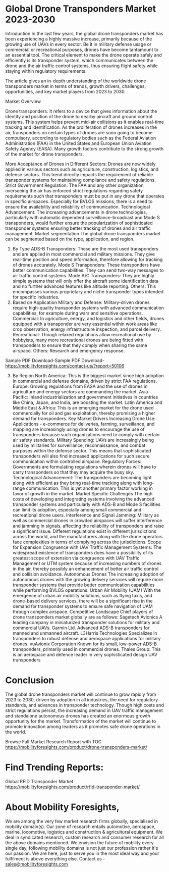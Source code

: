 # Global Drone Transponders Market 2023-2030
Introduction
In the last few years, the global drone transponders market has been experiencing a highly massive increase, primarily because of the growing use of UAVs in every sector. Be it in military defense usage or commercial or recreational purposes, drones have become tantamount to an essential tool. The critical element to make the drone operate safely and efficiently is its transponder system, which communicates between the drone and the air traffic control systems, thus ensuring flight safety while staying within regulatory requirements.


The article gives an in-depth understanding of the worldwide drone transponders market in terms of trends, growth drivers, challenges, opportunities, and key market players from 2023 to 2030.


Market Overview


Drone transponders: It refers to a device that gives information about the identity and position of the drone to nearby aircraft and ground control systems. This system helps prevent mid-air collisions as it enables real-time tracking and identification. As the proliferation of drones increases in the air, transponders on certain types of drones are soon going to become compulsory, according to regulatory bodies such as the Federal Aviation Administration (FAA) in the United States and European Union Aviation Safety Agency (EASA). Many growth factors contribute to the strong growth of the market for drone transponders.


More Acceptance of Drones in Different Sectors: Drones are now widely applied in various sectors such as agriculture, construction, logistics, and defense sectors. This trend directly impacts the requirement of reliable transponder systems for maintaining compliance and safety regulations.
Strict Government Regulation: The FAA and any other organization overseeing the air has enforced strict regulations regarding safety requirements such that transponders must be put in any drone that operates in specific airspaces. Especially for BVLOS missions, there is a need to ensure the availability and reliability of communication.
Technological Advancement: The increasing advancements in drone technologies, particularly with automatic dependent surveillance-broadcast and Mode S transponders, would further ensure the popularization of sophisticated transponder systems ensuring better tracking of drones and air traffic management.
Market segmentation
The global drone transponders market can be segmented based on the type, application, and region.
1. By Type
ADS-B Transponders: These are the most used transponders and are applied in most commercial and military missions. They give real-time position and speed information, therefore allowing for tracking of drones accurately.
Mode S Transponders: These transponders have better communication capabilities. They can send two-way messages to air traffic control systems.
Mode A/C Transponders: They are highly simple systems that will only offer the aircraft some identification data and no further advanced features like altitude reporting.
Others: This encompasses various proprietary and niche transponder types intended for specific industries.
2. Based on Application
Military and Defense: Military-driven drones require high-quality transponder systems with advanced communication capabilities, for example during wars and sensitive operations.
Commercial: In agriculture, energy, and logistics and other fields, drones equipped with a transponder are very essential within work areas like crop observation, energy infrastructure inspection, and parcel delivery.
Recreational: Though relaxed regulations allow recreational use by hobbyists, many more recreational drones are being fitted with transponders to ensure that they comply when sharing the same airspace.
Others: Research and emergency response.


Sample PDF Download-Sample PDF Download- https://mobilityforesights.com/contact-us/?report=50106


3. By Region
North America: This is the biggest market since high adoption in commercial and defense domains, driven by strict FAA regulations.
Europe: Growing regulations from EASA and the use of drones in agriculture and energy sectors are commanding the market.
Asia-Pacific: Inland industrialization and government initiatives in countries like China, Japan, and India, are boosting the market.
Latin America and Middle East & Africa: This is an emerging market for the drone used commercially for oil and gas exploitation, thereby promising a higher demand for transponders.
Key Market Drivers
Increasing Drone Use: Applications - e-commerce for deliveries, farming, surveillance, and mapping are increasingly using drones to encourage the use of transponders because such organizations need to comply with certain air safety standards.
Military Spending: UAVs are increasingly being used by militaries for surveillance, reconnaissance, and combat purposes within the defense sector. This means that sophisticated transponders will also find increased applications for such secure communication within controlled airspace.
Regulatory Forces: Governments are formulating regulations wherein drones will have to carry transponders so that they may acquire the busy sky.
Technological Advancement: The transponders are becoming light along with efficient as they bring real-time tracking along with long-range communication. This is yet another primary factor working in favor of growth in the market.
Market Specific Challenges
The high costs of developing and integrating systems involving the advanced transponder systems and particularly with ADS-B and Mode S facilities can limit its adoption, especially among small commercial and recreational drone users.
Interference and Signal Jamming: Military as well as commercial drones in crowded airspaces will suffer interference and jamming in signals, affecting the reliability of transponders and raise a significant issue.
Different regulations exist in different jurisdictions across the world, and the manufacturers along with the drone operators face complexities in terms of complying across the jurisdictions.
Scope for Expansion
Congruence with UAV Traffic Management Systems: The widespread existence of transponders does have a possibility of its greatest scope of extension via congruence with UAV Traffic Management or UTM system because of increasing numbers of drones in the air, thereby possibly an enhancement of better air traffic control and collision avoidance.
Autonomous Drones The increasing adoption of autonomous drones with the growing delivery services will require more transponder systems that provide better communication capabilities while performing BVLOS operations.
Urban Air Mobility (UAM) With the emergence of urban air mobility solutions, such as flying taxis, and drone-based delivery services, there will be a significant rise in the demand for transponder systems to ensure safe navigation of UAM through complex airspace.
Competitive Landscape
Chief players of drone transponders market globally are as follows:
Sagetech Avionics A leading company in miniaturized transponder solutions for military and commercial UAVs. Garmin Ltd. Advanced ADS-B transponders for manned and unmanned aircraft. L3Harris Technologies Specializes in transponders to robust defense and aerospace applications for military drones. vuAvionix Corporation Known for its small, low-power ADS-B transponders, primarily used in commercial drones.
Thales Group: This is an aerospace and defence leader in very sophisticated design UAV transponders

# Conclusion
The global drone transponders market will continue to grow rapidly from 2023 to 2030, driven by adoption in all industries, the need for regulatory standards, and advances in transponder technology. Though high costs and strict regulations persist, the increasing demand in UAV traffic management and standalone autonomous drones has created an enormous growth opportunity for the market. Transformation of the market will continue to promote innovation among leaders as it promotes safe drone operations in the world.




Browse Full Market Research Report with TOC https://mobilityforesights.com/product/drone-transponders-market/


# Find Trending Reports: 
Global RFID Transponder Market https://mobilityforesights.com/product/rfid-transponder-market/


# About Mobility Foresights,
We are among the very few market research firms globally, specialised in mobility domain(s). Our zone of research entails automotive, aerospace, marine, locomotive, logistics and construction & agricultural equipment. We deal in syndicated research, custom research and consumer research for all the above domains mentioned.
We envision the future of mobility every single day, following mobility domains is not just our profession rather it's our passion. We are here, just to serve you in the most ideal way and your fulfilment is above everything else. Contact us -  sales@mobilityforesights.com 




